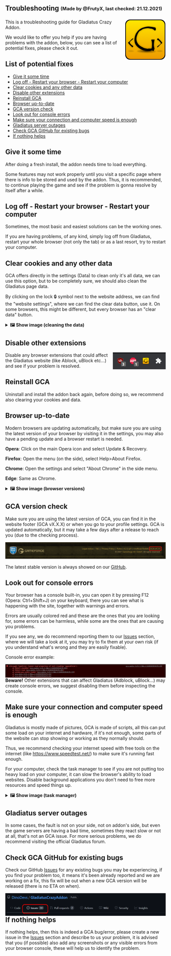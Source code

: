 ## Troubleshooting <sub><sup>(Made by @FrutyX, last checked: 21.12.2021)</sup></sub>
<img src="/documentation/resources/icon_128.png" align="right"/>

This is a troubleshooting guide for Gladiatus Crazy Addon.

We would like to offer you help if you are having problems with the addon, below, you can see a list of potential fixes, please check it out.

## List of potential fixes
- [Give it some time](Troubleshooting.md#give-it-some-time)
- [Log off - Restart your browser - Restart your computer](Troubleshooting.md#log-off---restart-your-browser---restart-your-computer)
- [Clear cookies and any other data](Troubleshooting.md#clear-cookies-and-any-other-data)
- [Disable other extensions](Troubleshooting.md#disable-other-extensions)
- [Reinstall GCA](Troubleshooting.md#reinstall-gca)
- [Browser up-to-date](Troubleshooting.md#browser-up-to-date)
- [GCA version check](Troubleshooting.md#gca-version-check)
- [Look out for console errors](Troubleshooting.md#look-out-for-console-errors)
- [Make sure your connection and computer speed is enough](Troubleshooting.md#make-sure-your-connection-and-computer-speed-is-enough)
- [Gladiatus server outages](Troubleshooting.md#gladiatus-server-outages)
- [Check GCA GitHub for existing bugs](Troubleshooting.md#check-gca-github-for-existing-bugs)
- [If nothing helps](Troubleshooting.md#if-nothing-helps)

## Give it some time

After doing a fresh install, the addon needs time to load everything.

Some features may not work properly until you visit a specific page where there is info to be stored and used by the addon. 
Thus, it is recommended, to continue playing the game and see if the problem is gonna resolve by itself after a while.

## Log off - Restart your browser - Restart your computer

Sometimes, the most basic and easiest solutions can be the working ones.

If you are having problems, of any kind, simply log off from Gladiatus, restart your whole browser (not only the tab) or as a last resort, try to restart your computer.

## Clear cookies and any other data

GCA offers directly in the settings (Data) to clean only it's all data, we can use this option, but to be completely sure, we should also clean the Gladiatus page data.

By clicking on the lock 🔒 symbol next to the website address, we can find the "website settings", where we can find the clear data button, use it. On some browsers, this might be different, but every browser has an "clear data" button.



<details>
  <summary><b>🖼️ Show image (cleaning the data)</b></summary>
<img src="/documentation/resources/troubleshooting/cookies.PNG"/>
  
  or for GCA only:
  
<img src="/documentation/resources/troubleshooting/gca_data.PNG"/>
</details>
  
## Disable other extensions

<img src="/documentation/resources/troubleshooting/addons.PNG" align="right"/>
Disable any browser extensions that could affect the Gladiatus website (like Ablock, uBlock etc...) and see if your problem is resolved.


## Reinstall GCA

Uninstall and install the addon back again, before doing so, we recommend also clearing your cookies and data.

## Browser up-to-date

Modern browsers are updating automatically, but make sure you are using the latest version of your browser by visiting it in the settings, you may also have a pending update and a browser restart is needed.

**Opera**: Click on the main Opera icon and select Update & Recovery.

**Firefox**: Open the menu (on the side), select Help>About Firefox.

**Chrome**: Open the settings and select "About Chrome" in the side menu.

**Edge**: Same as Chrome.

<details>
  <summary><b>🖼️ Show image (browser versions)</b></summary>
<img src="/documentation/resources/troubleshooting/browser_versions.PNG"/>
</details>

## GCA version check

Make sure you are using the latest version of GCA, you can find it in the website footer (GCA vX.X.X) or when you go to your profile settings. GCA is updated automatically, but it may take a few days after a release to reach you (due to the checking process).

<img src="/documentation/resources/troubleshooting/gca_version.PNG"/>


The latest stable version is always showed on our <a href="https://github.com/DinoDevs/GladiatusCrazyAddon">GitHub</a>.

## Look out for console errors

Your browser has a console built-in, you can open it by pressing F12 (Opera: Ctrl+Shift+J) on your keyboard, there you can see what is happening with the site, together with warnings and errors. 

Errors are usually colored red and these are the ones that you are looking for, some errors can be harmless, while some are the ones that are causing you problems.

If you see any, we do recommend reporting them to our <a href="https://github.com/DinoDevs/GladiatusCrazyAddon/issues">Issues</a> section, where we will take a look at it, you may try to fix them at your own risk (if you understand what's wrong and they are easily fixable).

Console error example:

<img src="/documentation/resources/troubleshooting/error_example.PNG" align="right"/>


**Beware!** Other extensions that can affect Gladiatus (Adblock, uBlock...) may create console errors, we suggest disabling them before inspecting the console.

## Make sure your connection and computer speed is enough

Gladiatus is mostly made of pictures, GCA is made of scripts, all this can put some load on your internet and hardware, if it's not enough, some parts of the website can stop showing or working as they normally should.

Thus, we recommend checking your internet speed with free tools on the internet (like https://www.speedtest.net/) to make sure it's running fast enough.

For your computer, check the task manager to see if you are not putting too heavy load on your computer, it can slow the browser's ability to load websites. Disable background applications you don't need to free more resources and speed things up.

<details>
  <summary><b>🖼️ Show image (task manager)</b></summary>
<img src="/documentation/resources/troubleshooting/taskmanager.PNG"/>
</details>

## Gladiatus server outages

In some cases, the fault is not on your side, not on addon's side, but even the game servers are having a bad time, sometimes they react slow or not at all, that's not an GCA issue. For more serious problems, we do recommend visiting the official Gladiatus forum.

## Check GCA GitHub for existing bugs

Check our GitHub <a href="https://github.com/DinoDevs/GladiatusCrazyAddon/issues">Issues</a> for any existing bugs you may be experiencing, if you find your problem too, it means it's been already reported and we are working on a fix, this fix will be out when a new GCA version will be released (there is no ETA on when).

<img src="/documentation/resources/troubleshooting/issues.PNG" align="right"/>

## If nothing helps
If nothing helps, then this is indeed a GCA bug/error, please create a new issue in the <a href="https://github.com/DinoDevs/GladiatusCrazyAddon/issues">Issues</a> section and describe to us your problem, it is advised that you (if possible) also add any screenshots or any visible errors from your browser console, these will help us to identify the problem.
